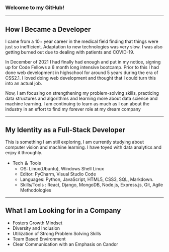 ### Welcome to my GitHub! 

---

## How I Became a Developer

I came from a 10+ year career in the medical field finding that things were just so inefficient. Adaptation to new technologies was very slow. I was also getting burned out due to dealing with patients and COVID-19.

In December of 2021 I had finally had enough and put in my notice, signing up for Code Fellows a 6 month long intensive bootcamp. Prior to this I had done web development in highschool for around 5 years during the era of CSS2.1. I loved doing web development and thought that I could turn this into an actual job. 

Now, I am focusing on strengthening my problem-solving skills, practicing data structures and algorithms and learning more about data science and machine learning. I am continuing to learn as much as I can about the industry in an effort to find my forever role at my dream company

---

## My Identity as a Full-Stack Developer

This is something I am still exploring,  I am currently studying about computer vision and machine learning. I have toyed with data analytics and enjoy it throughly.

  - Tech ＆ Tools
    - OS: Linux(Ubuntu), Windows Shell Linux
    - Editor: PyCharm, Visual Studio Code
    - Languages: Python, JavaScript, HTML5, CSS3, SQL, Markdown.
    - Skills/Tools : React, Django, MongoDB, Node.js, Express.js, Git, Agile Methodologies

---

## What I am Looking for in a Company

- Fosters Growth Mindset
- Diversity and Inclusion
- Utilization of Strong Problem Solving Skills
- Team Based Environment
- Clear Communication with an Emphasis on Candor


<!--
**wildwoodwaltz/wildwoodwaltz** is a ✨ _special_ ✨ repository because its `README.md` (this file) appears on your GitHub profile.

Here are some ideas to get you started:

- 🔭 I’m currently working on ...
- 🌱 I’m currently learning ...
- 👯 I’m looking to collaborate on ...
- 🤔 I’m looking for help with ...
- 💬 Ask me about ...
- 📫 How to reach me: ...
- 😄 Pronouns: ...
- ⚡ Fun fact: ...
-->

